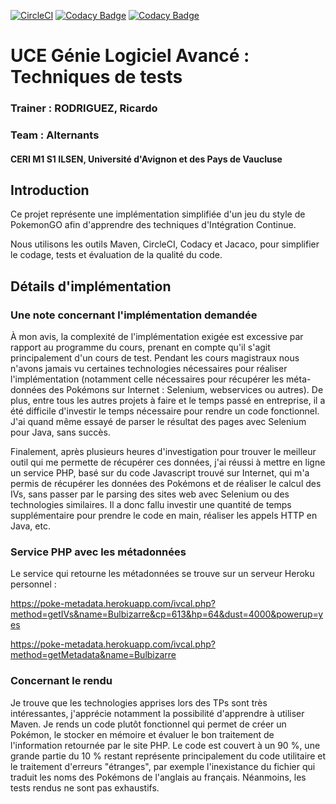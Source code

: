 [![CircleCI](https://circleci.com/gh/uy-rrodriguez/ceri-m1-test/tree/master.svg?style=svg)](https://circleci.com/gh/uy-rrodriguez/ceri-m1-test/tree/master)
[![Codacy Badge](https://api.codacy.com/project/badge/Grade/773a56215a134e61a9e2da66ddfd7165)](https://www.codacy.com/app/uy-rrodriguez/ceri-m1-test?utm_source=github.com&amp;utm_medium=referral&amp;utm_content=uy-rrodriguez/ceri-m1-test&amp;utm_campaign=Badge_Grade)
[![Codacy Badge](https://api.codacy.com/project/badge/Coverage/773a56215a134e61a9e2da66ddfd7165)](https://www.codacy.com/app/uy-rrodriguez/ceri-m1-test?utm_source=github.com&utm_medium=referral&utm_content=uy-rrodriguez/ceri-m1-test&utm_campaign=Badge_Coverage)


# UCE Génie Logiciel Avancé : Techniques de tests

### Trainer : RODRIGUEZ, Ricardo
### Team : Alternants
#### CERI M1 S1 ILSEN, Université d'Avignon et des Pays de Vaucluse


## Introduction
Ce projet représente une implémentation simplifiée d'un jeu du style de PokemonGO afin d'apprendre des techniques d'Intégration Continue.

Nous utilisons les outils Maven, CircleCI, Codacy et Jacaco, pour simplifier le codage, tests et évaluation de la qualité du code.


## Détails d'implémentation

### Une note concernant l'implémentation demandée

À mon avis, la complexité de l'implémentation exigée est excessive par rapport au programme du cours, prenant en compte qu'il s'agit principalement d'un cours de test. Pendant les cours magistraux nous n'avons jamais vu certaines technologies nécessaires pour réaliser l'implémentation (notamment celle nécessaires pour récupérer les méta-données des Pokémons sur Internet : Selenium, webservices ou autres). De plus, entre tous les autres projets à faire et le temps passé en entreprise, il a été difficile d'investir le temps nécessaire pour rendre un code fonctionnel. J'ai quand même essayé de parser le résultat des pages avec Selenium pour Java, sans succès.

Finalement, après plusieurs heures d'investigation pour trouver le meilleur outil qui me permette de récupérer ces données, j'ai réussi à mettre en ligne un service PHP, basé sur du code Javascript trouvé sur Internet, qui m'a permis de récupérer les données des Pokémons et de réaliser le calcul des IVs, sans passer par le parsing des sites web avec Selenium ou des technologies similaires. Il a donc fallu investir une quantité de temps supplémentaire pour prendre le code en main, réaliser les appels HTTP en Java, etc. 


### Service PHP avec les métadonnées

Le service qui retourne les métadonnées se trouve sur un serveur Heroku personnel :

https://poke-metadata.herokuapp.com/ivcal.php?method=getIVs&name=Bulbizarre&cp=613&hp=64&dust=4000&powerup=yes

https://poke-metadata.herokuapp.com/ivcal.php?method=getMetadata&name=Bulbizarre


### Concernant le rendu

Je trouve que les technologies apprises lors des TPs sont très intéressantes, j'apprécie notamment la possibilité d'apprendre à utiliser Maven. Je rends un code plutôt fonctionnel qui permet de créer un Pokémon, le stocker en mémoire et évaluer le bon traitement de l'information retournée par le site PHP. Le code est couvert à un 90 %, une grande partie du 10 % restant représente principalement du code utilitaire et le traitement d'erreurs "étranges", par exemple l'inexistance du fichier qui traduit les noms des Pokémons de l'anglais au français. Néanmoins, les tests rendus ne sont pas exhaustifs.